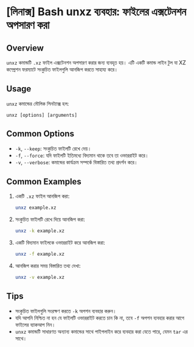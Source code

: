 # [লিনাক্স] Bash unxz ব্যবহার: ফাইলের এক্সটেনশন অপসারণ করা

## Overview
`unxz` কমান্ডটি `.xz` ফাইল এক্সটেনশন অপসারণ করার জন্য ব্যবহৃত হয়। এটি একটি কমান্ড লাইন টুল যা XZ কম্প্রেশন ফরম্যাটে সংকুচিত ফাইলগুলি আনজিপ করতে সাহায্য করে।

## Usage
`unxz` কমান্ডের মৌলিক সিনট্যাক্স হল:

```
unxz [options] [arguments]
```

## Common Options
- `-k`, `--keep`: সংকুচিত ফাইলটি রেখে দেয়।
- `-f`, `--force`: যদি ফাইলটি ইতিমধ্যে বিদ্যমান থাকে তবে তা ওভাররাইট করে।
- `-v`, `--verbose`: কমান্ডের কার্যক্রম সম্পর্কে বিস্তারিত তথ্য প্রদর্শন করে।

## Common Examples
1. একটি `.xz` ফাইল আনজিপ করা:
   ```bash
   unxz example.xz
   ```

2. সংকুচিত ফাইলটি রেখে দিয়ে আনজিপ করা:
   ```bash
   unxz -k example.xz
   ```

3. একটি বিদ্যমান ফাইলকে ওভাররাইট করে আনজিপ করা:
   ```bash
   unxz -f example.xz
   ```

4. আনজিপ করার সময় বিস্তারিত তথ্য দেখা:
   ```bash
   unxz -v example.xz
   ```

## Tips
- সংকুচিত ফাইলগুলি সংরক্ষণ করতে `-k` অপশন ব্যবহার করুন।
- যদি আপনি নিশ্চিত না হন যে ফাইলটি ওভাররাইট করতে চান কি না, তবে `-f` অপশন ব্যবহার করার আগে ফাইলের ব্যাকআপ নিন।
- `unxz` কমান্ডটি সাধারণত অন্যান্য কমান্ডের সাথে পাইপলাইন করে ব্যবহার করা যেতে পারে, যেমন `tar` এর সাথে।